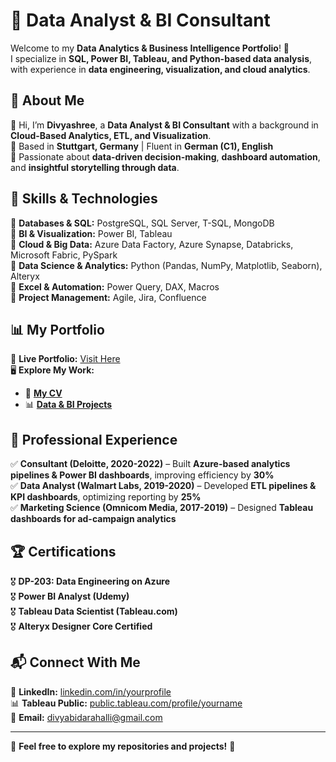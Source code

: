 # 🌟 Data Analyst & BI Consultant  

Welcome to my **Data Analytics & Business Intelligence Portfolio**! 🚀  
I specialize in **SQL, Power BI, Tableau, and Python-based data analysis**, with experience in **data engineering, visualization, and cloud analytics**.

## **📌 About Me**
👋 Hi, I’m **Divyashree**, a **Data Analyst & BI Consultant** with a background in **Cloud-Based Analytics, ETL, and Visualization**.  
📍 Based in **Stuttgart, Germany** | Fluent in **German (C1), English**  
🎯 Passionate about **data-driven decision-making**, **dashboard automation**, and **insightful storytelling through data**.

## **🔹 Skills & Technologies**
🔹 **Databases & SQL:** PostgreSQL, SQL Server, T-SQL, MongoDB  
🔹 **BI & Visualization:** Power BI, Tableau  
🔹 **Cloud & Big Data:** Azure Data Factory, Azure Synapse, Databricks, Microsoft Fabric, PySpark  
🔹 **Data Science & Analytics:** Python (Pandas, NumPy, Matplotlib, Seaborn), Alteryx  
🔹 **Excel & Automation:** Power Query, DAX, Macros  
🔹 **Project Management:** Agile, Jira, Confluence  

## **📊 My Portfolio**
🔗 **Live Portfolio:** [Visit Here](https://divyashree-db.github.io/)  
🖥 **Explore My Work:**
- 📄 **[My CV](https://divyashree-db.github.io/cv/)**
- 📊 **[Data & BI Projects](https://divyashree-db.github.io/projects/)**  

## **💼 Professional Experience**
✅ **Consultant (Deloitte, 2020-2022)** – Built **Azure-based analytics pipelines & Power BI dashboards**, improving efficiency by **30%**  
✅ **Data Analyst (Walmart Labs, 2019-2020)** – Developed **ETL pipelines & KPI dashboards**, optimizing reporting by **25%**  
✅ **Marketing Science (Omnicom Media, 2017-2019)** – Designed **Tableau dashboards for ad-campaign analytics**  

## **🏆 Certifications**
🎖 **DP-203: Data Engineering on Azure**  
🎖 **Power BI Analyst (Udemy)**  
🎖 **Tableau Data Scientist (Tableau.com)**  
🎖 **Alteryx Designer Core Certified**  

## **📬 Connect With Me**
💼 **LinkedIn:** [linkedin.com/in/yourprofile](https://www.linkedin.com/in/yourprofile/)  
📊 **Tableau Public:** [public.tableau.com/profile/yourname](https://public.tableau.com/profile/yourname)  
📧 **Email:** [divyabidarahalli@gmail.com](mailto:divyabidarahalli@gmail.com)  

---

🔹 **Feel free to explore my repositories and projects!** 🚀  
